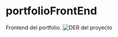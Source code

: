 # portfolioFrontEnd
Frontend del portfolio.
![DER del proyecto](https://drive.google.com/file/d/1YESUmFmR_8uBvrlr-i09B1mwWrGyfoPt/view?usp=drive_link)

